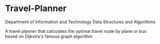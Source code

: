 Travel-Planner
=======================


Department of Information and Technology
Data Structures and Algorithms

A travel planner that calculates the optimal travel route by plane or bus based on Dijkstra's famous graph algorithm
